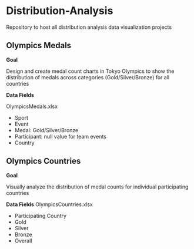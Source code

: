 # Distribution-Analysis
Repository to host all distribution analysis data visualization projects

## Olympics Medals

**Goal** 

Design and create medal count charts in Tokyo Olympics to show the distribution of medals across categories (Gold/Silver/Bronze) for all countries

**Data Fields**

OlympicsMedals.xlsx
- Sport
- Event
- Medal: Gold/Silver/Bronze
- Participant: null value for team events
- Country

## Olympics Countries

**Goal**

Visually analyze the distribution of medal counts for individual participating countries

**Data Fields**
OlympicsCountries.xlsx
- Participating Country
- Gold
- Silver
- Bronze
- Overall



